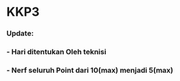 # KKP3
### Update:
### - Hari ditentukan Oleh teknisi
### - Nerf seluruh Point dari 10(max) menjadi 5(max)
